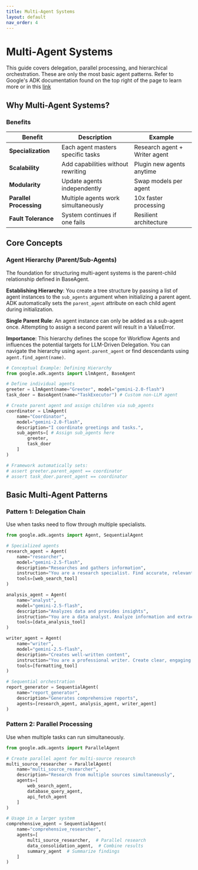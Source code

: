 ```yaml
---
title: Multi-Agent Systems
layout: default
nav_order: 4
---
```


# Multi-Agent Systems

This guide covers delegation, parallel processing, and hierarchical orchestration. These are only the most basic agent patterns. Refer to Google's ADK documentation found on the top right of the page to learn more or in this [link](https://google.github.io/adk-docs/agents/multi-agents/#c-explicit-invocation-agenttool)

## Why Multi-Agent Systems?

### Benefits

| Benefit | Description | Example |
|---------|-------------|----------|
| **Specialization** | Each agent masters specific tasks | Research agent + Writer agent |
| **Scalability** | Add capabilities without rewriting | Plugin new agents anytime |
| **Modularity** | Update agents independently | Swap models per agent |
| **Parallel Processing** | Multiple agents work simultaneously | 10x faster processing |
| **Fault Tolerance** | System continues if one fails | Resilient architecture |

## Core Concepts

### Agent Hierarchy (Parent/Sub-Agents)

The foundation for structuring multi-agent systems is the parent-child relationship defined in BaseAgent.

**Establishing Hierarchy**: You create a tree structure by passing a list of agent instances to the `sub_agents` argument when initializing a parent agent. ADK automatically sets the `parent_agent` attribute on each child agent during initialization.

**Single Parent Rule**: An agent instance can only be added as a sub-agent once. Attempting to assign a second parent will result in a ValueError.

**Importance**: This hierarchy defines the scope for Workflow Agents and influences the potential targets for LLM-Driven Delegation. You can navigate the hierarchy using `agent.parent_agent` or find descendants using `agent.find_agent(name)`.

```python
# Conceptual Example: Defining Hierarchy
from google.adk.agents import LlmAgent, BaseAgent

# Define individual agents
greeter = LlmAgent(name="Greeter", model="gemini-2.0-flash")
task_doer = BaseAgent(name="TaskExecutor") # Custom non-LLM agent

# Create parent agent and assign children via sub_agents
coordinator = LlmAgent(
    name="Coordinator",
    model="gemini-2.0-flash",
    description="I coordinate greetings and tasks.",
    sub_agents=[ # Assign sub_agents here
        greeter,
        task_doer
    ]
)

# Framework automatically sets:
# assert greeter.parent_agent == coordinator
# assert task_doer.parent_agent == coordinator
```

## Basic Multi-Agent Patterns

### Pattern 1: Delegation Chain

Use when tasks need to flow through multiple specialists.

```python
from google.adk.agents import Agent, SequentialAgent

# Specialized agents
research_agent = Agent(
    name="researcher",
    model="gemini-2.5-flash",
    description="Researches and gathers information",
    instruction="You are a research specialist. Find accurate, relevant information.",
    tools=[web_search_tool]
)

analysis_agent = Agent(
    name="analyst",
    model="gemini-2.5-flash",
    description="Analyzes data and provides insights",
    instruction="You are a data analyst. Analyze information and extract insights.",
    tools=[data_analysis_tool]
)

writer_agent = Agent(
    name="writer",
    model="gemini-2.5-flash",
    description="Creates well-written content",
    instruction="You are a professional writer. Create clear, engaging content.",
    tools=[formatting_tool]
)

# Sequential orchestration
report_generator = SequentialAgent(
    name="report_generator",
    description="Generates comprehensive reports",
    agents=[research_agent, analysis_agent, writer_agent]
)
```

### Pattern 2: Parallel Processing

Use when multiple tasks can run simultaneously.

```python
from google.adk.agents import ParallelAgent

# Create parallel agent for multi-source research
multi_source_researcher = ParallelAgent(
    name="multi_source_researcher",
    description="Research from multiple sources simultaneously",
    agents=[
        web_search_agent,
        database_query_agent,
        api_fetch_agent
    ]
)

# Usage in a larger system
comprehensive_agent = SequentialAgent(
    name="comprehensive_researcher",
    agents=[
        multi_source_researcher,  # Parallel research
        data_consolidation_agent,  # Combine results
        summary_agent  # Summarize findings
    ]
)
```
